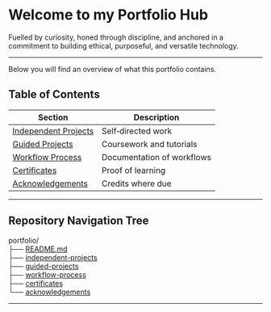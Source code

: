 # Welcome to my Portfolio Hub  

Fuelled by curiosity, honed through discipline, and anchored in a commitment to building ethical, purposeful, and versatile technology.  

---

Below you will find an overview of what this portfolio contains.

## Table of Contents

| Section | Description |
|---------|-------------|
| [Independent Projects](https://github.com/musman-uk/portfolio/blob/main/independent-projects/README.md) | Self‑directed work |
| [Guided Projects](https://github.com/musman-uk/portfolio/blob/main/guided-projects/README.md) | Coursework and tutorials |
| [Workflow Process](https://github.com/musman-uk/portfolio/blob/main/workflow-process/README.md) | Documentation of workflows |
| [Certificates](https://github.com/musman-uk/portfolio/blob/main/certificates/README.md) | Proof of learning |
| [Acknowledgements](https://github.com/musman-uk/portfolio/blob/main/acknowledgements/README.md) | Credits where due |

---

## Repository Navigation Tree


portfolio/  
├── [README.md]()  
├── [independent-projects](https://github.com/musman-uk/portfolio/blob/main/independent-projects/README.md)  
├── [guided-projects](https://github.com/musman-uk/portfolio/blob/main/guided-projects/README.md)  
├── [workflow-process](https://github.com/musman-uk/portfolio/blob/main/workflow-process/README.md)  
├── [certificates](https://github.com/musman-uk/portfolio/blob/main/certificates/README.md)  
└── [acknowledgements](https://github.com/musman-uk/portfolio/blob/main/acknowledgements/README.md)  




---
